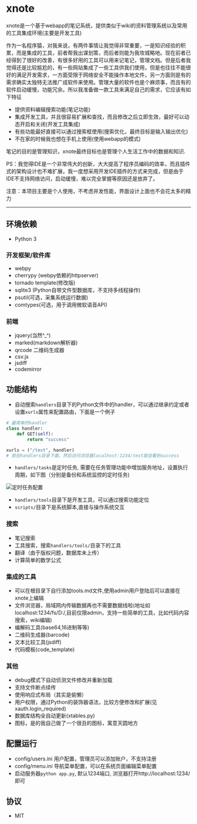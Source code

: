 # xnote

xnote是一个基于webapp的笔记系统，提供类似于wiki的资料管理系统以及常用的工具集成环境(主要是开发工具)

作为一名程序猿，对我来说，有两件事情让我觉得非常重要，一是知识经验的积累，而是集成的工具，前者帮我出谋划策，而后者则能为我攻城略地。现在前者已经得到了很好的改善，有很多好用的工具可以用来记笔记，管理文档。但是后者我觉得还是比较尴尬的，有一些网站集成了一些工具供我们使用，但是也往往不能很好的满足开发需求，一方面受限于网络安全不能操作本地文件，另一方面则是有的需求确实太独特无法推广成软件来使用。管理大量的软件也是个麻烦事，而且有的软件启动缓慢，功能冗余。所以我准备做一款工具来满足自己的需求，它应该有如下特征

- 提供资料编辑搜索功能(笔记功能)
- 集成开发工具，并且很容易扩展和查找，而且修改之后立即生效，最好可以动态开启和关闭(开发工具集成)
- 有些功能最好直接可以通过搜索框使用(搜索优化，最终目标是输入输出优化)
- 不在家的时候我也想在手机上使用(使用webapp的模式)
 
笔记的目的是管理知识，xnote最终目标也是管理个人生活工作中的数据和知识.

PS：我觉得IDE是一个非常伟大的创新，大大提高了程序员编码的效率，而且插件式的架构设计也不难扩展，我一度想采用开发IDE插件的方式来完成，但是由于IDE不支持网络访问，启动缓慢，难以完全掌握等原因还是放弃了。

注意：本项目主要是个人使用，不考虑并发性能，界面设计上面也不会花太多的精力

-----
## 环境依赖

- Python 3

### 开发框架/软件库

- webpy
- cherrypy (webpy依赖的httpserver)
- tornado template(修改版)
- sqlite3 (Python自带文件型数据库，不支持多线程操作)
- psutil(可选，采集系统运行数据)
- comtypes(可选，用于调用微软语音API)

### 前端

- jquery(当然^_^)
- marked(markdown解析器)
- qrcode 二维码生成器
- csv.js
- jsdiff
- codemirror

## 功能结构

- 自动搜索`handlers`目录下的Python文件中的handler，可以通过继承约定或者设置`xurls`属性来配置路由，下面是一个例子

```py
# 最简单的handler
class handler:    
    def GET(self):
        return "success"

xurls = ("/test", handler)
# 放在handlers目录下面，然后访问浏览器localhost:1234/test就会看到success
```

- `handlers/tasks`是定时任务, 需要在任务管理功能中增加服务地址，设置执行周期，如下图（分别是备份和系统监控的定时任务)

![定时任务配置](https://git.oschina.net/xupingmao/xnote/raw/master/static/img/%E5%AE%9A%E6%97%B6%E4%BB%BB%E5%8A%A1%E9%85%8D%E7%BD%AE.PNG)

- `handlers/tools`目录下是开发工具，可以通过搜索功能定位
- `scripts/`目录下是系统脚本,直接与操作系统交互

### 搜索
- 笔记搜索
- 工具搜索，搜索`handlers/tools/`目录下的工具
- 翻译（由于版权问题，数据库未上传）
- 计算简单的数学公式

### 集成的工具
- 可以在根目录下自行添加tools.md文件,使用admin用户登陆后可以直接在xnote上编辑
- 文件浏览器，局域网内传输数据再也不需要数据线啦(地址如localhost:1234/fs/D:/,目前仅限admin，支持一些简单的工具，比如代码内容搜索，wiki编辑)
- 编解码工具(base64,16进制等等)
- 二维码生成器(barcode)
- 文本比较工具(jsdiff)
- 代码模板(code_template)

### 其他
- debug模式下自动侦测文件修改并重新加载
- 支持文件断点续传
- 使用响应式布局（其实是偷懒）
- 用户权限，通过Python的装饰器语法，比较方便修改和扩展(见xauth.login_required)
- 数据库结构全自动更新(xtables.py)
- 图标，是的我自己做了一个很丑的图标，寓意天圆地方

## 配置运行
- config/users.ini 用户配置，管理员可以添加账户，不支持注册
- config/menu.ini 导航菜单配置，可以在系统页面编辑菜单配置
- 启动服务器`python app.py`, 默认1234端口, 浏览器打开http://localhost:1234/ 即可

## 协议

- MIT